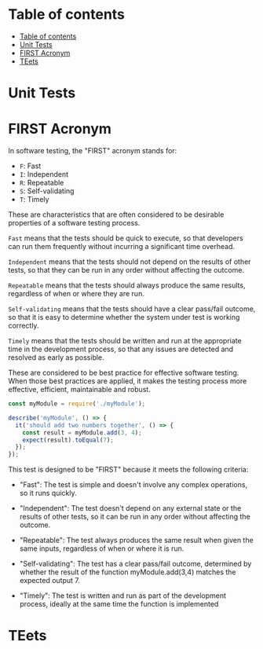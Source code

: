 
# Table of contents
- [Table of contents](#table-of-contents)
- [Unit Tests](#unit-tests)
- [FIRST Acronym](#first-acronym)
- [TEets](#teets)


# Unit Tests


# FIRST Acronym

In software testing, the "FIRST" acronym stands for:

* `F`: Fast
* `I`: Independent
* `R`: Repeatable
* `S`: Self-validating
* `T`: Timely

These are characteristics that are often considered to be desirable properties of a software testing process.

`Fast` means that the tests should be quick to execute, so that developers can run them frequently without incurring a significant time overhead.

`Independent` means that the tests should not depend on the results of other tests, so that they can be run in any order without affecting the outcome.

`Repeatable` means that the tests should always produce the same results, regardless of when or where they are run.

`Self-validating` means that the tests should have a clear pass/fail outcome, so that it is easy to determine whether the system under test is working correctly.

`Timely` means that the tests should be written and run at the appropriate time in the development process, so that any issues are detected and resolved as early as possible.

These are considered to be best practice for effective software testing. When those best practices are applied, it makes the testing process more effective, efficient, maintainable and robust.

```javascript
const myModule = require('./myModule');

describe('myModule', () => {
  it('should add two numbers together', () => {
    const result = myModule.add(3, 4);
    expect(result).toEqual(7);
  });
});
```

This test is designed to be "FIRST" because it meets the following criteria:

* "Fast": The test is simple and doesn't involve any complex operations, so it runs quickly.

* "Independent": The test doesn't depend on any external state or the results of other tests, so it can be run in any order without affecting the outcome.

* "Repeatable": The test always produces the same result when given the same inputs, regardless of when or where it is run.

* "Self-validating": The test has a clear pass/fail outcome, determined by whether the result of the function myModule.add(3,4) matches the expected output 7.

* "Timely": The test is written and run as part of the development process, ideally at the same time the function is implemented

# TEets
